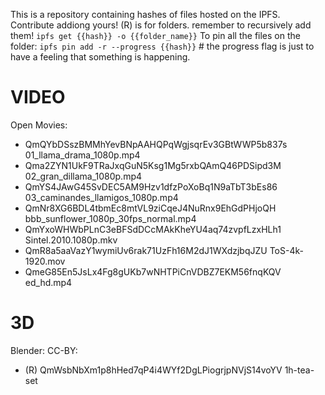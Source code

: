 This is a repository containing hashes of files hosted on the IPFS.
Contribute addiong yours!
(R) is for folders. remember to recursively add them!
`ipfs get {{hash}} -o {{folder_name}}`
To pin all the files on the folder:
`ipfs pin add -r --progress {{hash}}` # the progress flag is just to have a feeling that something is happening.

# VIDEO
Open Movies:
- QmQYbDSszBMMhYevBNpAAHQPqWgjsqrEv3GBtWWP5b837s 01_llama_drama_1080p.mp4
- Qma2ZYN1UkF9TRaJxqGuN5Ksg1Mg5rxbQAmQ46PDSipd3M 02_gran_dillama_1080p.mp4
- QmYS4JAwG45SvDEC5AM9Hzv1dfzPoXoBq1N9aTbT3bEs86 03_caminandes_llamigos_1080p.mp4
- QmNr8XG6BDL4tbmEc8mtVL9ziCqeJ4NuRnx9EhGdPHjoQH bbb_sunflower_1080p_30fps_normal.mp4
- QmYxoWHWbPLnC3eBFSdDCcMAkKheYU4aq74zvpfLzxHLh1 Sintel.2010.1080p.mkv
- QmR8a5aaVazY1wymiUv6rak71UzFh16M2dJ1WXdzjbqJZU ToS-4k-1920.mov
- QmeG85En5JsLx4Fg8gUKb7wNHTPiCnVDBZ7EKM56fnqKQV ed_hd.mp4

# 3D
Blender:
CC-BY:
- (R) QmWsbNbXm1p8hHed7qP4i4WYf2DgLPiogrjpNVjS14voYV 1h-tea-set
